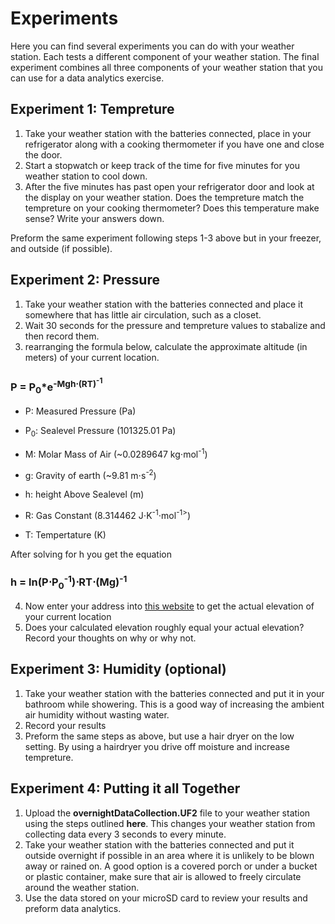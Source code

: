 # Experiments
Here you can find several experiments you can do with your weather station. Each tests a different component of your weather station. The final experiment combines all three components of your weather station that you can use for a data analytics exercise.

## Experiment 1: Tempreture
1. Take your weather station with the batteries connected, place in your refrigerator along with a cooking thermometer if you have one and close the door.
2. Start a stopwatch or keep track of the time for five minutes for you weather station to cool down.
3. After the five minutes has past open your refrigerator door and look at the display on your weather station. Does the tempreture match the tempreture on your cooking thermometer? Does this temperature make sense? Write your answers down.

Preform the same experiment following steps 1-3 above but in your freezer, and outside (if possible). 

## Experiment 2: Pressure
1. Take your weather station with the batteries connected and place it somewhere that has little air circulation, such as a closet.
2. Wait 30 seconds for the pressure and tempreture values to stabalize and then record them.
3. rearranging the formula below, calculate the approximate altitude (in meters) of your current location.

  ### P = P<sub>0</sub>*e<sup>-Mgh⋅(RT)<sup>-1</sup></sup>
  
  - P: Measured Pressure (Pa)
  
  - P<sub>0</sub>: Sealevel Pressure (101325.01 Pa)
  
  - M: Molar Mass of Air (~0.0289647 kg⋅mol<sup>-1</sup>)

  - g: Gravity of earth (~9.81 m⋅s<sup>-2</sup>)

  - h: height Above Sealevel (m)

  - R: Gas Constant (8.314462 J⋅K<sup>-1</sup>⋅mol<sup>-1></sup>)

  - T: Tempertature (K)
  
  After solving for h you get the equation
  ### h = ln(P⋅P<sub>0</sub><sup>-1</sup>)⋅RT⋅(Mg)<sup>-1</sup>

4. Now enter your address into [this website](https://www.advancedconverter.com/map-tools/find-elevation-of-address) to get the actual elevation of your current location
5. Does your calculated elevation roughly equal your actual elevation? Record your thoughts on why or why not.
  
## Experiment 3: Humidity (optional)
1. Take your weather station with the batteries connected and put it in your bathroom while showering. This is a good way of increasing the ambient air humidity without wasting water.
2. Record your results
3. Preform the same steps as above, but use a hair dryer on the low setting. By using a hairdryer you drive off moisture and increase tempreture.
  
## Experiment 4: Putting it all Together
1. Upload the **overnightDataCollection.UF2** file to your weather station using the steps outlined **here**. This changes your weather station from collecting data every 3 seconds to every minute. 
2. Take your weather station with the batteries connected and put it outside overnight if possible in an area where it is unlikely to be blown away or rained on. A good option is a covered porch or under a bucket or plastic container, make sure that air is allowed to freely circulate around the weather station.
2. Use the data stored on your microSD card to review your results and preform data analytics.
